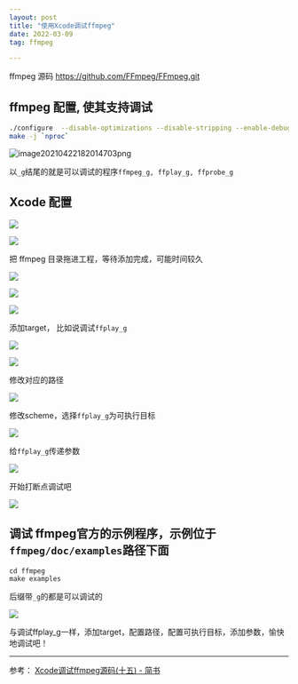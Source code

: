 ```yaml
---
layout: post
title: "使用Xcode调试ffmpeg"
date: 2022-03-09 
tag: ffmpeg

---
```


ffmpeg 源码 https://github.com/FFmpeg/FFmpeg.git

## ffmpeg 配置, 使其支持调试

```bash
./configure  --disable-optimizations --disable-stripping --enable-debug=3 --disable-doc
make -j `nproc`
```

![image20210422182014703png](https://cdn.jsdelivr.net/gh/yxibng/filebed@main/img/images/blog/1646798696028ceaddb1d1dd2473496faad4c1883ba1d.png) 

以`_g`结尾的就是可以调试的程序`ffmpeg_g, ffplay_g, ffprobe_g`



## Xcode 配置

![](https://cdn.jsdelivr.net/gh/yxibng/filebed@main/img/images/blog/16468353617721646835361601.png)

![](https://cdn.jsdelivr.net/gh/yxibng/filebed@main/img/images/blog/16468354277721646835427739.png)

把 ffmpeg 目录拖进工程，等待添加完成，可能时间较久

![](https://cdn.jsdelivr.net/gh/yxibng/filebed@main/img/images/blog/16468356217741646835620857.png)

![](https://cdn.jsdelivr.net/gh/yxibng/filebed@main/img/images/blog/16468357227751646835721928.png)

![](https://cdn.jsdelivr.net/gh/yxibng/filebed@main/img/images/blog/16468358397761646835839545.png)

添加target， 比如说调试`ffplay_g`

![](https://cdn.jsdelivr.net/gh/yxibng/filebed@main/img/images/blog/16468360299171646836029894.png)

![](https://cdn.jsdelivr.net/gh/yxibng/filebed@main/img/images/blog/16468360897771646836089376.png)

修改对应的路径

![](https://cdn.jsdelivr.net/gh/yxibng/filebed@main/img/images/blog/16468361877781646836187409.png)

修改scheme，选择`ffplay_g`为可执行目标

![](https://cdn.jsdelivr.net/gh/yxibng/filebed@main/img/images/blog/16468363477791646836347004.png)

给`ffplay_g`传递参数

![](https://cdn.jsdelivr.net/gh/yxibng/filebed@main/img/images/blog/16468366427811646836642007.png)

开始打断点调试吧

![](https://cdn.jsdelivr.net/gh/yxibng/filebed@main/img/images/blog/16468367127821646836712289.png)

## 调试 ffmpeg官方的示例程序，示例位于`ffmpeg/doc/examples`路径下面

```shell
cd ffmpeg
make examples
```

后缀带`_g`的都是可以调试的

![](https://cdn.jsdelivr.net/gh/yxibng/filebed@main/img/images/blog/16468370517811646837051618.png)

与调试ffplay_g一样，添加target，配置路径，配置可执行目标，添加参数，愉快地调试吧！









---

参考： [Xcode调试ffmpeg源码(十五) - 简书](https://www.jianshu.com/p/27a90b113413)
